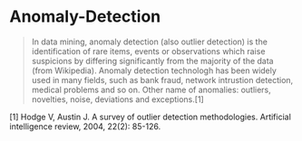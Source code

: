 # Anomaly-Detection

>In data mining, anomaly detection (also outlier detection) is the identification of rare items, events or observations which raise suspicions by differing significantly from the majority of the data (from Wikipedia). Anomaly detection technologh has been widely used in many fields, such as bank fraud, network intrustion detection, medical problems and so on. 
Other name of anomalies: outliers, novelties, noise, deviations and exceptions.[1]


[1] Hodge V, Austin J. A survey of outlier detection methodologies. Artificial intelligence review, 2004, 22(2): 85-126.
